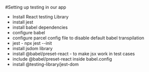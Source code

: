 #Setting up testing in our app

- Install React testing Library
- install jest
- install babel dependencies
- configure babel
- configure parcel config file to disable default babel transpilation
- jest - npx jest --init
- install jsdom library
- install @babel/preset-react - to make jsx work in test cases
- include @babel/preset-react inside babel.config
- install @testing-library/jest-dom
